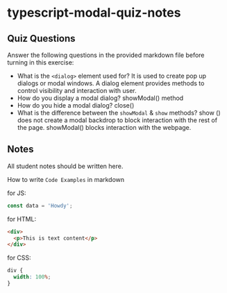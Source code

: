 # typescript-modal-quiz-notes

## Quiz Questions

Answer the following questions in the provided markdown file before turning in this exercise:

- What is the `<dialog>` element used for?
  It is used to create pop up dialogs or modal windows. A dialog element provides methods to control visibility and interaction with user.
- How do you display a modal dialog?
  showModal() method
- How do you hide a modal dialog?
  close()
- What is the difference between the `showModal` & `show` methods?
  show () does not create a modal backdrop to block interaction with the rest of the page.
  showModal() blocks interaction with the webpage.

## Notes

All student notes should be written here.

How to write `Code Examples` in markdown

for JS:

```javascript
const data = 'Howdy';
```

for HTML:

```html
<div>
  <p>This is text content</p>
</div>
```

for CSS:

```css
div {
  width: 100%;
}
```
